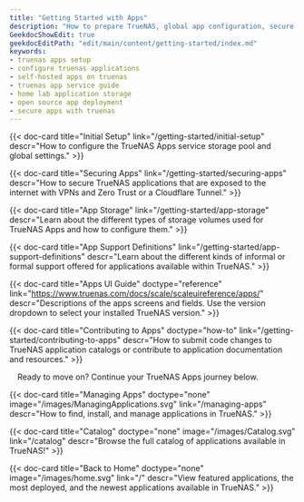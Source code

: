 ```yaml
---
title: "Getting Started with Apps"
description: "How to prepare TrueNAS, global app configuration, secure apps, contribute apps and resources, and more."
GeekdocShowEdit: true
geekdocEditPath: "edit/main/content/getting-started/index.md"
keywords:
- truenas apps setup
- configure truenas applications
- self-hosted apps on truenas
- truenas app service guide
- home lab application storage
- open source app deployment
- secure apps with truenas
---
```


<div class="docs-sections" id="getting-started-app-links">

{{< doc-card title="Initial Setup" link="/getting-started/initial-setup"
descr="How to configure the TrueNAS Apps service storage pool and global settings." >}}

{{< doc-card title="Securing Apps" link="/getting-started/securing-apps"
descr="How to secure TrueNAS applications that are exposed to the internet with VPNs and Zero Trust or a Cloudflare Tunnel." >}}

{{< doc-card title="App Storage" link="/getting-started/app-storage"
descr="Learn about the different types of storage volumes used for TrueNAS Apps and how to configure them." >}}

{{< doc-card title="App Support Definitions" link="/getting-started/app-support-definitions"
descr="Learn about the different kinds of informal or formal support offered for applications available within TrueNAS." >}}

{{< doc-card title="Apps UI Guide" doctype="reference" link="https://www.truenas.com/docs/scale/scaleuireference/apps/"
descr="Descriptions of the apps screens and fields. Use the version dropdown to select your installed TrueNAS version." >}}

{{< doc-card title="Contributing to Apps" doctype="how-to" link="/getting-started/contributing-to-apps"
descr="How to submit code changes to TrueNAS application catalogs or contribute to application documentation and resources." >}}

</div>

&emsp;Ready to move on? Continue your TrueNAS Apps journey below.

<div class="docs-sections" id="getting-started-more-links">

{{< doc-card title="Managing Apps" doctype="none" image="/images/ManagingApplications.svg" link="/managing-apps"
descr="How to find, install, and manage applications in TrueNAS." >}}

{{< doc-card title="Catalog" doctype="none" image="/images/Catalog.svg" link="/catalog"
descr="Browse the full catalog of applications available in TrueNAS!" >}}

{{< doc-card title="Back to Home" doctype="none" image="/images/home.svg" link="/"
descr="View featured applications, the most deployed, and the newest applications available in TrueNAS." >}}

</div>
